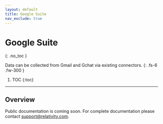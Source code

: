 ```yaml
---
layout: default
title: Google Suite
nav_exclude: true
---
```


# Google Suite
{: .no_toc }

Data can be collected from Gmail and Gchat via existing connectors.
{: .fs-6 .fw-300 }

1. TOC
{:toc}

---

## Overview
Public documentation is coming soon. For complete documentation please contact [support@relativity.com](mailto:support@relativity.com).